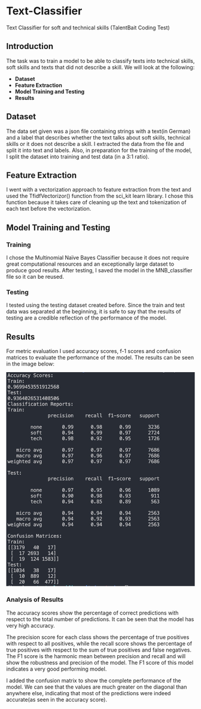 # Text-Classifier
Text Classifier for soft and technical skills (TalentBait Coding Test)

## Introduction
 The task was to train a model to be able to classify texts into technical skills, soft skills and texts that did not describe a skill.
 We will look at the following:
 - **Dataset**
 - **Feature Extraction**
 - **Model Training and Testing**
 - **Results**

## Dataset
The data set given was a json file containing strings with a text(in German) and a label that describes whether the text talks about soft skills, technical skills or it does not describe a skill.
I extracted the data from the file and split it into text and labels.
Also, in preparation for the training of the model, I split the dataset into training and test data (in a 3:1 ratio).

## Feature Extraction
I went with a vectorization approach to feature extraction from the text and used the TfidfVectorizor() function from the sci_kit learn library. I chose this function because it takes care of cleaning up the text and tokenization of each text before the vectorization.

## Model Training and Testing

### Training
I chose the Multinomial Naïve Bayes Classifier because it does not require great computational resources and an exceptionally large dataset to produce good results. 
After testing, I saved the model in the MNB_classifier file so it can be reused.

### Testing
I tested using the testing dataset created before. Since the train and test data was separated at the beginning, it is safe to say that the results of testing are a credible reflection of the performance of the model.

## Results
For metric evaluation I used accuracy scores, f-1 scores and confusion matrices to evaluate the performance of the model. The results can be seen in the image below:

![Image description](results.jpg)

### Analysis of Results

The accuracy scores show the percentage of correct predictions with respect to the total number of predictions. It can be seen that the model has very high accuracy.

The precision score for each class shows the percentage of true positives with respect to all positives, while the recall score shows the percentage of true positives with respect to the sum of true positives and false negatives. The F1 score is the harmonic mean between precision and recall and will show the robustness and precision of the model. The F1 score of this model indicates a very good performing model.

I added the confusion matrix to show the complete performance of the model. We can see that the values are much greater on the diagonal than anywhere else, indicating that most of the predictions were indeed accurate(as seen in the accuracy score).